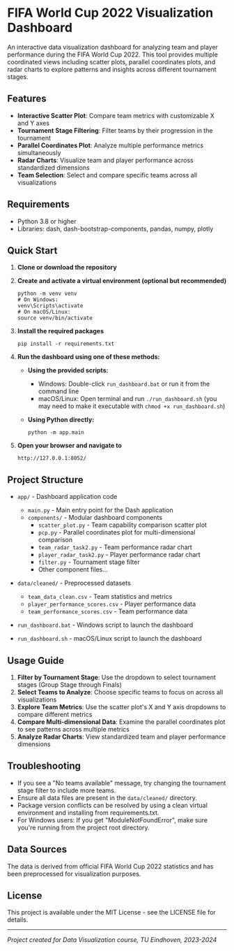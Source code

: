 # FIFA World Cup 2022 Visualization Dashboard

An interactive data visualization dashboard for analyzing team and player performance during the FIFA World Cup 2022. This tool provides multiple coordinated views including scatter plots, parallel coordinates plots, and radar charts to explore patterns and insights across different tournament stages.

## Features

- **Interactive Scatter Plot**: Compare team metrics with customizable X and Y axes
- **Tournament Stage Filtering**: Filter teams by their progression in the tournament
- **Parallel Coordinates Plot**: Analyze multiple performance metrics simultaneously
- **Radar Charts**: Visualize team and player performance across standardized dimensions
- **Team Selection**: Select and compare specific teams across all visualizations

## Requirements

- Python 3.8 or higher
- Libraries: dash, dash-bootstrap-components, pandas, numpy, plotly

## Quick Start

1. **Clone or download the repository**

2. **Create and activate a virtual environment (optional but recommended)**
   ```
   python -m venv venv
   # On Windows:
   venv\Scripts\activate
   # On macOS/Linux:
   source venv/bin/activate
   ```

3. **Install the required packages**
   ```
   pip install -r requirements.txt
   ```

4. **Run the dashboard using one of these methods:**
   
   - **Using the provided scripts:**
     - Windows: Double-click `run_dashboard.bat` or run it from the command line
     - macOS/Linux: Open terminal and run `./run_dashboard.sh` (you may need to make it executable with `chmod +x run_dashboard.sh`)
   
   - **Using Python directly:**
     ```
     python -m app.main
     ```

5. **Open your browser and navigate to**
   ```
   http://127.0.0.1:8052/
   ```

## Project Structure

- `app/` - Dashboard application code
  - `main.py` - Main entry point for the Dash application
  - `components/` - Modular dashboard components
    - `scatter_plot.py` - Team capability comparison scatter plot
    - `pcp.py` - Parallel coordinates plot for multi-dimensional comparison
    - `team_radar_task2.py` - Team performance radar chart
    - `player_radar_task2.py` - Player performance radar chart
    - `filter.py` - Tournament stage filter
    - Other component files...

- `data/cleaned/` - Preprocessed datasets
  - `team_data_clean.csv` - Team statistics and metrics
  - `player_performance_scores.csv` - Player performance data
  - `team_performance_scores.csv` - Team performance data

- `run_dashboard.bat` - Windows script to launch the dashboard
- `run_dashboard.sh` - macOS/Linux script to launch the dashboard

## Usage Guide

1. **Filter by Tournament Stage**: Use the dropdown to select tournament stages (Group Stage through Finals)
2. **Select Teams to Analyze**: Choose specific teams to focus on across all visualizations
3. **Explore Team Metrics**: Use the scatter plot's X and Y axis dropdowns to compare different metrics
4. **Compare Multi-dimensional Data**: Examine the parallel coordinates plot to see patterns across multiple metrics
5. **Analyze Radar Charts**: View standardized team and player performance dimensions

## Troubleshooting

- If you see a "No teams available" message, try changing the tournament stage filter to include more teams.
- Ensure all data files are present in the `data/cleaned/` directory.
- Package version conflicts can be resolved by using a clean virtual environment and installing from requirements.txt.
- For Windows users: If you get "ModuleNotFoundError", make sure you're running from the project root directory.

## Data Sources

The data is derived from official FIFA World Cup 2022 statistics and has been preprocessed for visualization purposes.

## License

This project is available under the MIT License - see the LICENSE file for details.

---

*Project created for Data Visualization course, TU Eindhoven, 2023-2024*
